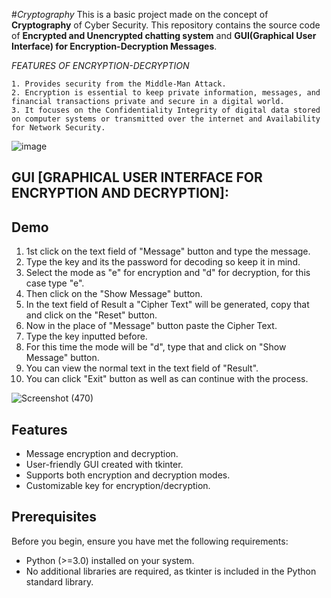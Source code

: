 #*Cryptography*
This is a basic project made on the concept of **Cryptography** of Cyber Security.
This repository contains the source code of **Encrypted and Unencrypted chatting system** and **GUI(Graphical User Interface) for Encryption-Decryption Messages**.

*FEATURES OF ENCRYPTION-DECRYPTION*

    1. Provides security from the Middle-Man Attack.
    2. Encryption is essential to keep private information, messages, and financial transactions private and secure in a digital world.
    3. It focuses on the Confidentiality Integrity of digital data stored on computer systems or transmitted over the internet and Availability for Network Security.

![image](https://github.com/Amrisha7/team_cyber/assets/136724257/86e4653d-e544-4df6-94bc-065c70a2c72e)

## GUI [GRAPHICAL USER INTERFACE FOR ENCRYPTION AND DECRYPTION]: 

## Demo
1) 1st click on the text field of "Message" button and type the message.
2) Type the key and its the password for decoding so keep it in mind.
3) Select the mode as "e" for encryption and "d" for decryption, for this case type "e".
4) Then click on the "Show Message" button.
5) In the text field of Result a "Cipher Text" will be generated, copy that and click on the "Reset" button.
6) Now in the place of "Message" button paste the Cipher Text.
7) Type the key inputted before.
8) For this time the mode will be "d", type that and click on "Show Message" button.
9) You can view the normal text in the text field of "Result".
10) You can click "Exit" button as well as can continue with the process.

![Screenshot (470)](https://github.com/Amrisha7/Cryptography/assets/136724257/f19f4dbf-1875-48ba-90a1-e92d21fc2772)

## Features

- Message encryption and decryption.
- User-friendly GUI created with tkinter.
- Supports both encryption and decryption modes.
- Customizable key for encryption/decryption.

## Prerequisites

Before you begin, ensure you have met the following requirements:

- Python (>=3.0) installed on your system.
- No additional libraries are required, as tkinter is included in the Python standard library.
